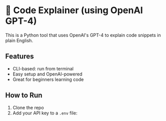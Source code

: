 # 🧠 Code Explainer (using OpenAI GPT-4)

This is a Python tool that uses OpenAI's GPT-4 to explain code snippets in plain English.

## Features
- CLI-based: run from terminal
- Easy setup and OpenAI-powered
- Great for beginners learning code

## How to Run

1. Clone the repo
2. Add your API key to a `.env` file:
